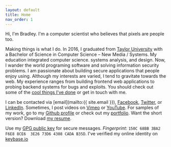 ```yaml
---
layout: default
title: Home
nav_order: 1
---
```


Hi, I'm Bradley. I'm a computer scientist who believes that pixels are people too.

Making things is what I do. In 2016, I graduated from [Taylor University](http://taylor.edu) with a Bachelor of Science in Computer Science &ndash; New Media / Systems. My education integrated computer science. systems analysis, and design. Now, I wander the world programing software and solving information security problems. I am passionate about building secure applications that people enjoy using. Although my interests are varied, I tend to gravitate towards the web. My experience ranges from building frontend web applications to probing backend systems for bugs and exploits. You should check out some of the [cool things I've done](/portfolio/) or get in touch with me.

I can be contacted via [email](mailto:{{ site.email }}), [Facebook](https://www.facebook.com/bradleyrosenfeld/), [Twitter](https://twitter.com/BoringCode/), or [LinkedIn](https://linkedin.com/in/bradleyrosenfeld/). Sometimes, I post videos on [Vimeo](https://vimeo.com/bradleyrosenfeld/) or [YouTube](https://www.youtube.com/channel/UCcAVTJXRxDHbsDGzxXVsJYQ). For samples of my work, go to my [Github profile](https://github.com/BoringCode/) or check out my [portfolio](/portfolio/). Want the short version? Download [my resume](/assets/pdfs/bradleyrosenfeld-resume.pdf).

Use my [GPG public key](/assets/bradleyrosenfeld-publickey.asc) for secure messages. *Fingerprint*: `150C 68BB 3BA2 F6E8 8CE6  3E26 73D6 4308 CADA B35D`. I've verified my online identity on [keybase.io](https://keybase.io/bradleyrosenfeld)
